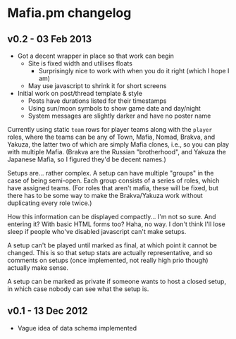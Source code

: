 Mafia.pm changelog
==================

v0.2 - 03 Feb 2013
------------------

- Got a decent wrapper in place so that work can begin
  - Site is fixed width and utilises floats
    - Surprisingly nice to work with when you do it right (which I hope I am)
  - May use javascript to shrink it for short screens
- Initial work on post/thread template & style
  - Posts have durations listed for their timestamps
  - Using sun/moon symbols to show game date and day/night
  - System messages are slightly darker and have no poster name

Currently using static `team` rows for player teams along with the `player` roles,
where the teams can be any of Town, Mafia, Nomad, Brakva, and Yakuza, the latter two
of which are simply Mafia clones, i.e., so you can play with multiple Mafia. (Brakva 
are the Russian "brotherhood", and Yakuza the Japanese Mafia, so I figured they'd be 
decent names.)

Setups are... rather complex. A setup can have multiple "groups" in the case of being
semi-open. Each group consists of a series of roles, which have assigned teams. (For
roles that aren't mafia, these will be fixed, but there has to be some way to make
the Brakva/Yakuza work without duplicating every role twice.)

How this information can be displayed compactly... I'm not so sure. And entering it?
With basic HTML forms too? Haha, no way. I don't think I'll lose sleep if people
who've disabled javascript can't make setups.

A setup can't be played until marked as final, at which point it cannot be changed.
This is so that setup stats are actually representative, and so comments on setups
(once implemented, not really high prio though) actually make sense.

A setup can be marked as private if someone wants to host a closed setup, in which
case nobody can see what the setup is.

v0.1 - 13 Dec 2012
------------------

- Vague idea of data schema implemented
